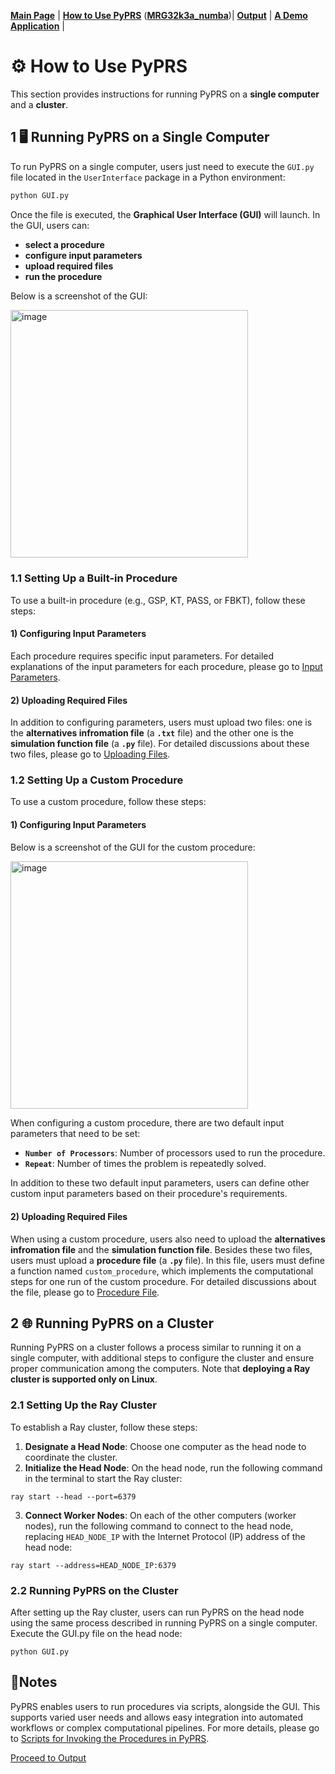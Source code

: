 [**Main Page**](../README.md) | [**How to Use PyPRS**](How%20to%20Use%20PyPRS.md) ([**MRG32k3a_numba**](MRG32k3a_numba.md))| [**Output**](Output.md) | [**A Demo Application**](A%20Demo%20Application.md) |
# ⚙️ How to Use PyPRS
This section provides instructions for running PyPRS on a **single computer** and a **cluster**.

## 1 🖥️ Running PyPRS on a Single Computer
To run PyPRS on a single computer, users just need to execute the `GUI.py` file located in the `UserInterface` package in a Python environment:
```bash
python GUI.py
```
Once the file is executed, the **Graphical User Interface (GUI)** will launch. In the GUI, users can:
- **select a procedure**
- **configure input parameters**
- **upload required files**
- **run the procedure**

Below is a screenshot of the GUI:

  <img width="379.52" height="396.8" alt="image" src="https://github.com/user-attachments/assets/11314524-ebef-4662-b1dc-4b184b50c0db" />

### 1.1 Setting Up a Built-in Procedure
To use a built-in procedure (e.g., GSP, KT, PASS, or FBKT), follow these steps:

#### 1) Configuring Input Parameters
Each procedure requires specific input parameters.  For detailed explanations of the input parameters for each procedure, please go to <a href="./Input Parameters.md">Input Parameters</a>.

#### 2) Uploading Required Files
In addition to configuring parameters, users must upload two files: one is the **alternatives infromation file** (a **`.txt`** file) and the other one is the **simulation function file** (a **`.py`** file). For detailed discussions about these two files, please go to <a href="./Uploading Files.md">Uploading Files</a>.



### 1.2 Setting Up a Custom Procedure
To use a custom procedure, follow these steps:

#### 1) Configuring Input Parameters
Below is a screenshot of the GUI for the custom procedure:

  <img width="379.52" height="396.8" alt="image" src="https://github.com/user-attachments/assets/2a3ab001-4d6a-4873-bb6a-90c63e7696a4" />


When configuring a custom procedure, there are two default input parameters that need to be set:

- **`Number of Processors`**: Number of processors used to run the procedure.
- **`Repeat`**: Number of times the problem is repeatedly solved.

In addition to these two default input parameters, users can define other custom input parameters based on their procedure's requirements.

#### 2) Uploading Required Files

When using a custom procedure, users also need to upload the **alternatives infromation file** and the **simulation function file**. Besides these two files, users must upload a **procedure file** (a **`.py`** file). In this file, users must define a function named `custom_procedure`, which implements the computational steps for one run of the custom procedure.  For detailed discussions about the file, please go to <a href="./Procedure File.md">Procedure File</a>.
## 2 🌐 Running PyPRS on a Cluster
Running PyPRS on a cluster follows a process similar to running it on a single computer, with additional steps to configure the cluster and ensure proper communication among the computers. Note that **deploying a Ray cluster is supported only on Linux**.
### 2.1 Setting Up the Ray Cluster
To establish a Ray cluster, follow these steps:

1. **Designate a Head Node**: Choose one computer as the head node to coordinate the cluster.
2. **Initialize the Head Node**: On the head node, run the following command in the terminal to start the Ray cluster:
```bush
ray start --head --port=6379
```
3. **Connect Worker Nodes**: On each of the other computers (worker nodes), run the following command to connect to the head node, replacing `HEAD_NODE_IP` with the Internet Protocol (IP) address of the head node:
```bush
ray start --address=HEAD_NODE_IP:6379
```
### 2.2 Running PyPRS on the Cluster
After setting up the Ray cluster, users can run PyPRS on the head node using the same process described in running PyPRS on a single computer. Execute the GUI.py file on the head node:
```bush
python GUI.py
```
## 📖Notes

PyPRS enables users to run procedures via scripts, alongside the GUI. This supports varied user needs and allows easy integration into automated workflows or complex computational pipelines. For more details, please go to <a href="Scripts for Invoking the Procedures in PyPRS.md">Scripts for Invoking the Procedures in PyPRS</a>.

<a href="./Output.md"> Proceed to Output</a>

